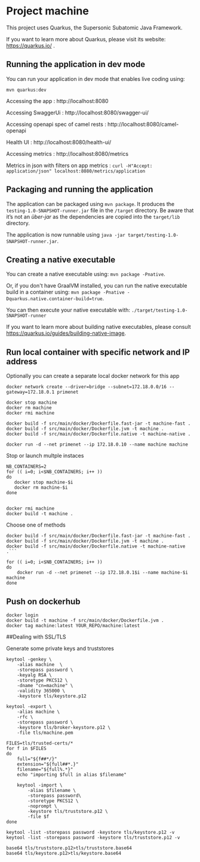 # Project machine

This project uses Quarkus, the Supersonic Subatomic Java Framework.

If you want to learn more about Quarkus, please visit its website: https://quarkus.io/ .

## Running the application in dev mode

You can run your application in dev mode that enables live coding using:
```
mvn quarkus:dev
```

Accessing the app : http://localhost:8080

Accessing SwaggerUi : http://localhost:8080/swagger-ui/

Accessing openapi spec of camel rests : http://localhost:8080/camel-openapi

Health UI : http://localhost:8080/health-ui/

Accessing metrics : http://localhost:8080/metrics

Metrics in json with filters on app metrics : `curl -H"Accept: application/json" localhost:8080/metrics/application`

## Packaging and running the application

The application can be packaged using `mvn package`.
It produces the `testing-1.0-SNAPSHOT-runner.jar` file in the `/target` directory.
Be aware that it’s not an _über-jar_ as the dependencies are copied into the `target/lib` directory.

The application is now runnable using `java -jar target/testing-1.0-SNAPSHOT-runner.jar`.

## Creating a native executable

You can create a native executable using: `mvn package -Pnative`.

Or, if you don't have GraalVM installed, you can run the native executable build in a container using: `mvn package -Pnative -Dquarkus.native.container-build=true`.

You can then execute your native executable with: `./target/testing-1.0-SNAPSHOT-runner`

If you want to learn more about building native executables, please consult https://quarkus.io/guides/building-native-image.

## Run local container with specific network and IP address

Optionally you can create a separate local docker network for this app

```
docker network create --driver=bridge --subnet=172.18.0.0/16 --gateway=172.18.0.1 primenet 
```

```
docker stop machine
docker rm machine
docker rmi machine

docker build -f src/main/docker/Dockerfile.fast-jar -t machine-fast .
docker build -f src/main/docker/Dockerfile.jvm -t machine .
docker build -f src/main/docker/Dockerfile.native -t machine-native .

docker run -d --net primenet --ip 172.18.0.10 --name machine machine
```


Stop or launch multple instaces

```
NB_CONTAINERS=2
for (( i=0; i<$NB_CONTAINERS; i++ ))
do
   docker stop machine-$i
   docker rm machine-$i
done


docker rmi machine
docker build -t machine .
```

Choose one of methods
```
docker build -f src/main/docker/Dockerfile.fast-jar -t machine-fast .
docker build -f src/main/docker/Dockerfile.jvm -t machine .
docker build -f src/main/docker/Dockerfile.native -t machine-native .```
```
```
for (( i=0; i<$NB_CONTAINERS; i++ ))
do
    docker run -d --net primenet --ip 172.18.0.1$i --name machine-$i machine
done

```


## Push on dockerhub

```
docker login
docker build -t machine -f src/main/docker/Dockerfile.jvm .
docker tag machine:latest YOUR_REPO/machine:latest
```

##Dealing with SSL/TLS

Generate some private keys and truststores

```
keytool -genkey \
    -alias machine  \
    -storepass password \
    -keyalg RSA \
    -storetype PKCS12 \
    -dname "cn=machine" \
    -validity 365000 \
    -keystore tls/keystore.p12

keytool -export \
    -alias machine \
    -rfc \
    -storepass password \
    -keystore tls/broker-keystore.p12 \
    -file tls/machine.pem

FILES=tls/trusted-certs/*
for f in $FILES
do
    full="${f##*/}"
    extension="${full##*.}"
    filename="${full%.*}"
    echo "importing $full in alias $filename"

    keytool -import \
        -alias $filename \
        -storepass password\
        -storetype PKCS12 \
        -noprompt \
        -keystore tls/truststore.p12 \
        -file $f
done

keytool -list -storepass password -keystore tls/keystore.p12 -v
keytool -list -storepass password -keystore tls/truststore.p12 -v

base64 tls/truststore.p12>tls/truststore.base64
base64 tls/keystore.p12>tls/keystore.base64

```